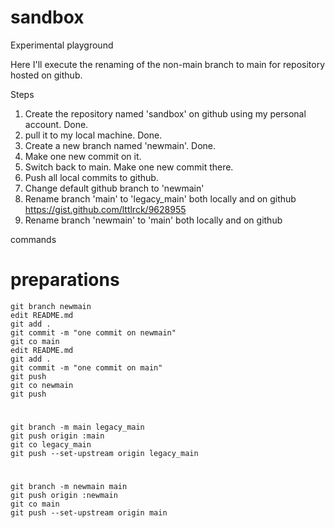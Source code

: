 # sandbox
Experimental playground

Here I'll execute the renaming of the non-main branch to main for repository hosted on github.

Steps

1. Create the repository named 'sandbox' on github using my personal account. Done.
2. pull it to my local machine. Done.
3. Create a new branch named 'newmain'. Done.
4. Make one new commit on it.
5. Switch back to main. Make one new commit there.
6. Push all local commits to github.
7. Change default github branch to 'newmain'
8. Rename branch 'main' to 'legacy_main' both locally and on github  https://gist.github.com/lttlrck/9628955
9. Rename branch 'newmain' to 'main' both locally and on github


commands 
# preparations

```
git branch newmain
edit README.md
git add .
git commit -m "one commit on newmain"
git co main
edit README.md
git add .
git commit -m "one commit on main"
git push
git co newmain
git push
```

#
```
git branch -m main legacy_main
git push origin :main
git co legacy_main
git push --set-upstream origin legacy_main
```

#
```
git branch -m newmain main
git push origin :newmain
git co main
git push --set-upstream origin main
```

